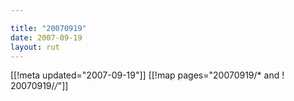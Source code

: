 ```yaml
---

title: "20070919"
date: 2007-09-19
layout: rut
---
```


[[!meta updated="2007-09-19"]]
[[!map pages="20070919/* and ! 20070919/*/*"]]
